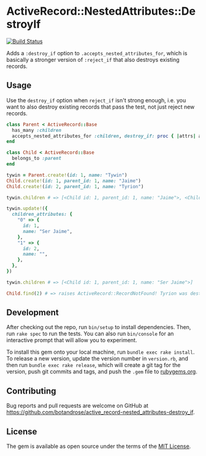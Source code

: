 # ActiveRecord::NestedAttributes::DestroyIf

[![Build Status](https://travis-ci.org/botandrose/active_record-nested_attributes-destroy_if.svg?branch=master)](https://travis-ci.org/botandrose/active_record-nested_attributes-destroy_if)

Adds a `:destroy_if` option to `.accepts_nested_attributes_for`, which is basically a stronger version of `:reject_if` that also destroys existing records.

## Usage

Use the `destroy_if` option when `reject_if` isn't strong enough, i.e. you want to also destroy existing records that pass the test, not just reject new records.

```ruby
class Parent < ActiveRecord::Base
  has_many :children
  accepts_nested_attributes_for :children, destroy_if: proc { |attrs| attrs["name"].blank? }
end

class Child < ActiveRecord::Base
  belongs_to :parent
end

tywin = Parent.create!(id: 1, name: "Tywin")
Child.create!(id: 1, parent_id: 1, name: "Jaime")
Child.create!(id: 2, parent_id: 1, name: "Tyrion")

tywin.children # => [<Child id: 1, parent_id: 1, name: "Jaime">, <Child id: 2, parent_id: 1, name: "Tyrion">]

tywin.update!({
  children_attributes: {
    "0" => {
      id: 1,
      name: "Ser Jaime",
    },
    "1" => {
      id: 2,
      name: "",
    },
  },
})

tywin.children # => [<Child id: 1, parent_id: 1, name: "Ser Jaime">]

Child.find(2) # => raises ActiveRecord::RecordNotFound! Tyrion was destroyed!
```

## Development

After checking out the repo, run `bin/setup` to install dependencies. Then, run `rake spec` to run the tests. You can also run `bin/console` for an interactive prompt that will allow you to experiment.

To install this gem onto your local machine, run `bundle exec rake install`. To release a new version, update the version number in `version.rb`, and then run `bundle exec rake release`, which will create a git tag for the version, push git commits and tags, and push the `.gem` file to [rubygems.org](https://rubygems.org).

## Contributing

Bug reports and pull requests are welcome on GitHub at https://github.com/botandrose/active_record-nested_attributes-destroy_if.

## License

The gem is available as open source under the terms of the [MIT License](https://opensource.org/licenses/MIT).
